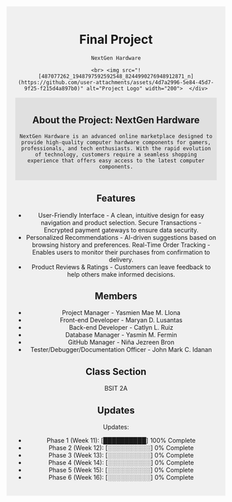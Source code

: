 <div align="center" style="background-color: #f0f0f0; padding: 20px;">

# Final Project
    NextGen Hardware

    <br> <img src="![487077262_1948797592592548_8244990276948912871_n](https://github.com/user-attachments/assets/4d7a2996-5e84-45d7-9f25-f215d4a897b0)" alt="Project Logo" width="200">  </div>

<div style="background-color: #e0e0e0; padding: 10px;">
    
## About the Project: NextGen Hardware

    NextGen Hardware is an advanced online marketplace designed to provide high-quality computer hardware components for gamers, professionals, and tech enthusiasts. With the rapid evolution of technology, customers require a seamless shopping experience that offers easy access to the latest computer components.
</div>

## Features

-   User-Friendly Interface - A clean, intuitive design for easy navigation and product selection. Secure Transactions - Encrypted payment gateways to ensure data security.
-   Personalized Recommendations - AI-driven suggestions based on browsing history and preferences. Real-Time Order Tracking - Enables users to monitor their purchases from confirmation to delivery.
-   Product Reviews & Ratings - Customers can leave feedback to help others make informed decisions.

## Members

-   Project Manager - Yasmien Mae M. Llona
-   Front-end Developer - Maryan D. Lusantas
-   Back-end Developer - Catlyn L. Ruiz
-   Database Manager - Yasmin M. Fermin
-   GitHub Manager - Niña Jezreen Bron
-   Tester/Debugger/Documentation Officer - John Mark C. Idanan

## Class Section

BSIT 2A

## Updates

Updates:

- Phase 1 (Week 11): [██████████] 100% Complete
- Phase 2 (Week 12): [░░░░░░░░░░] 0% Complete
- Phase 3 (Week 13): [░░░░░░░░░░] 0% Complete
- Phase 4 (Week 14): [░░░░░░░░░░] 0% Complete
- Phase 5 (Week 15): [░░░░░░░░░░] 0% Complete
- Phase 6 (Week 16): [░░░░░░░░░░] 0% Complete
